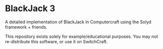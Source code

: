 # BlackJack 3

A detailed implementation of BlackJack in Computercraft using the Solyd framework + friends.

This repository exists solely for example/educational purposes. You may not re-distribute this software, or use it on SwitchCraft.
